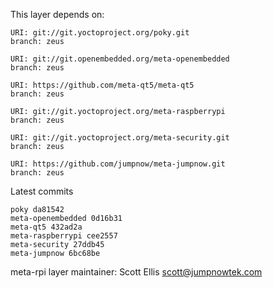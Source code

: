 This layer depends on:

    URI: git://git.yoctoproject.org/poky.git
    branch: zeus

    URI: git://git.openembedded.org/meta-openembedded
    branch: zeus

    URI: https://github.com/meta-qt5/meta-qt5
    branch: zeus

    URI: git://git.yoctoproject.org/meta-raspberrypi
    branch: zeus

    URI: git://git.yoctoproject.org/meta-security.git
    branch: zeus

    URI: https://github.com/jumpnow/meta-jumpnow.git
    branch: zeus

Latest commits

    poky da81542
    meta-openembedded 0d16b31
    meta-qt5 432ad2a
    meta-raspberrypi cee2557
    meta-security 27ddb45
    meta-jumpnow 6bc68be

meta-rpi layer maintainer: Scott Ellis <scott@jumpnowtek.com>
